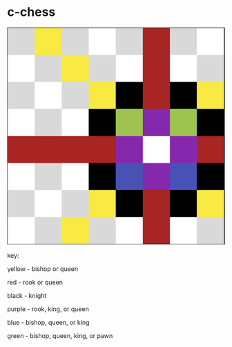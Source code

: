 # c-chess

![checkmate calculation](https://github.com/alexm622/c-chess/blob/main/docs/checkmate.png)

key:

yellow - bishop or queen

red - rook or queen

black - knight

purple - rook, king, or queen

blue - bishop, queen, or king

green - bishop, queen, king, or pawn

